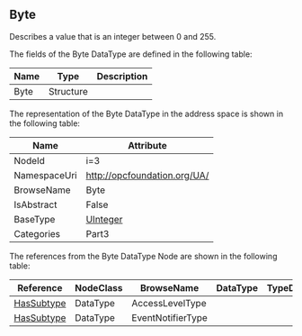 <!-- datatype -->
## Byte
Describes a value that is an integer between 0 and 255.  
<!-- end of description -->
The fields of the Byte DataType are defined in the following table:  

|Name|Type|Description|
|---|---|---|
|Byte|Structure||

The representation of the Byte DataType in the address space is shown in the following table:  

|Name|Attribute|
|---|---|
|NodeId|i=3|
|NamespaceUri|http://opcfoundation.org/UA/|
|BrowseName|Byte|
|IsAbstract|False|
|BaseType|[UInteger](../../../Part3/DataTypes/UInteger/readme.md)|
|Categories|Part3|

The references from the Byte DataType Node are shown in the following table:  

|Reference|NodeClass|BrowseName|DataType|TypeDefinition|ModellingRule|
|---|---|---|---|---|---|
|[HasSubtype](../../../Part3/ReferenceTypes/HasSubtype/readme.md)|DataType|AccessLevelType||||
|[HasSubtype](../../../Part3/ReferenceTypes/HasSubtype/readme.md)|DataType|EventNotifierType||||

